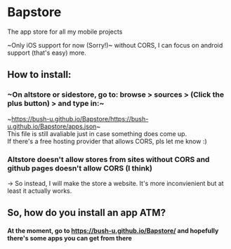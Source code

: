 # Bapstore
The app store for all my mobile projects 

~Only iOS support for now (Sorry!)~ without CORS, I can focus on android support (that's easy) more.

## How to install:
### ~On altstore or sidestore, go to: browse > sources > (Click the plus button) > and type in:~
~https://bush-u.github.io/Bapstore/https://bush-u.github.io/Bapstore/apps.json~ \
This file is still avaliable just in case something does come up. \
If there's a free hosting provider that allows CORS, pls let me know :)

### Altstore doesn't allow stores from sites without CORS and github pages doesn't allow CORS (I think)
-> So instead, I will make the store a website. It's more inconvienient but at least it actually works.

## So, how do you install an app ATM?
#### At the moment, go to https://bush-u.github.io/Bapstore/ and hopefully there's some apps you can get from there
